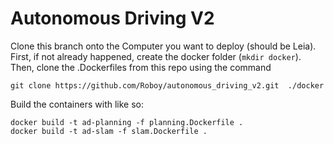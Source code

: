 # Autonomous Driving V2

Clone this branch onto the Computer you want to deploy (should be Leia). First, if not already happened, create the docker folder (`mkdir docker`). Then, clone the .Dockerfiles from this repo using the command
```
git clone https://github.com/Roboy/autonomous_driving_v2.git  ./docker
```

Build  the containers with like so:
```
docker build -t ad-planning -f planning.Dockerfile .
docker build -t ad-slam -f slam.Dockerfile .
```
